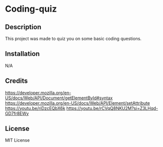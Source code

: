 # Coding-quiz
## Description
This project was made to quiz you on some basic coding questions.
## Installation
N/A
## Credits 
https://developer.mozilla.org/en-US/docs/Web/API/Document/getElementById#syntax
https://developer.mozilla.org/en-US/docs/Web/API/Element/setAttribute
https://youtu.be/riDzcEQbX6k
https://youtu.be/rCVqQ8NKU2M?si=Z3LHqd-GD7fr8EWy
## License 
MIT License 
